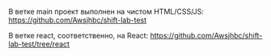 В ветке main проект выполнен на чистом HTML/CSS/JS: https://github.com/Awsjhbc/shift-lab-test

В ветке react, соответственно, на React: https://github.com/Awsjhbc/shift-lab-test/tree/react

